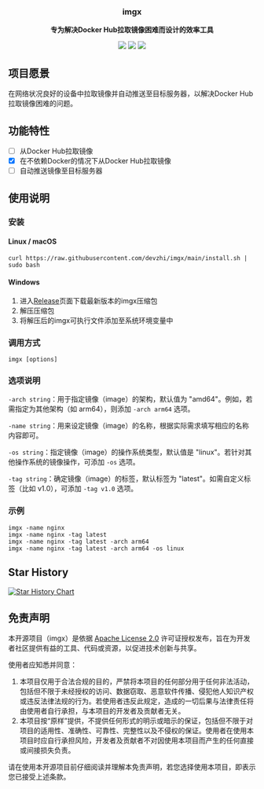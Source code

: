<div align="center">
  <p>
    <h3>
      <b>
        imgx
      </b>
    </h3>
  </p>
  <p>
    <b>
      专为解决Docker Hub拉取镜像困难而设计的效率工具
    </b>
  </p>
  <p>
  <a href="https://github.com/devzhi/MessageRouter/blob/main/LICENSE"><img src="https://img.shields.io/badge/license-APL2.0-blue.svg"></img></a>
  <a href="#"><img src="https://img.shields.io/badge/Contributions-welcome-green?logo=github"></img></a>
    <a href="#"><img src="https://img.shields.io/badge/Version-0.0.1-green.svg"></img></a>
  </p>
</div>

## 项目愿景

在网络状况良好的设备中拉取镜像并自动推送至目标服务器，以解决Docker Hub拉取镜像困难的问题。

## 功能特性

- [ ] 从Docker Hub拉取镜像
- [x] 在不依赖Docker的情况下从Docker Hub拉取镜像
- [ ] 自动推送镜像至目标服务器

## 使用说明

### 安装

#### Linux / macOS

```shell
curl https://raw.githubusercontent.com/devzhi/imgx/main/install.sh | sudo bash
```

#### Windows

1. 进入[Release](https://github.com/devzhi/imgx/releases/latest)页面下载最新版本的imgx压缩包
2. 解压压缩包
3. 将解压后的imgx可执行文件添加至系统环境变量中

### 调用方式

```shell
imgx [options]
```

### 选项说明

`-arch string`：用于指定镜像（image）的架构，默认值为 "amd64"。例如，若需指定为其他架构（如 arm64），则添加 `-arch arm64` 选项。

`-name string`：用来设定镜像（image）的名称，根据实际需求填写相应的名称内容即可。

`-os string`：指定镜像（image）的操作系统类型，默认值是 "linux"。若针对其他操作系统的镜像操作，可添加 `-os` 选项。

`-tag string`：确定镜像（image）的标签，默认标签为 "latest"。如需自定义标签（比如 v1.0），可添加 `-tag v1.0` 选项。

### 示例

```shell
imgx -name nginx
imgx -name nginx -tag latest
imgx -name nginx -tag latest -arch arm64
imgx -name nginx -tag latest -arch arm64 -os linux
```

## Star History

[![Star History Chart](https://api.star-history.com/svg?repos=devzhi/imgx&type=Date)](https://star-history.com/#devzhi/imgx&Date)

## 免责声明

本开源项目（imgx）是依据 [Apache License 2.0](https://github.com/devzhi/MessageRouter/blob/main/LICENSE) 许可证授权发布，旨在为开发者社区提供有益的工具、代码或资源，以促进技术创新与共享。

使用者应知悉并同意：

1. 本项目仅用于合法合规的目的，严禁将本项目的任何部分用于任何非法活动，包括但不限于未经授权的访问、数据窃取、恶意软件传播、侵犯他人知识产权或违反法律法规的行为。若使用者违反此规定，造成的一切后果与法律责任将由使用者自行承担，与本项目的开发者及贡献者无关。
2. 本项目按“原样”提供，不提供任何形式的明示或暗示的保证，包括但不限于对项目的适用性、准确性、可靠性、完整性以及不侵权的保证。使用者在使用本项目时应自行承担风险，开发者及贡献者不对因使用本项目而产生的任何直接或间接损失负责。

请在使用本开源项目前仔细阅读并理解本免责声明，若您选择使用本项目，即表示您已接受上述条款。